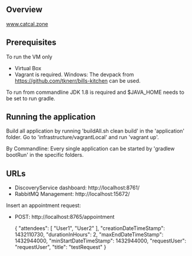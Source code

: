 ## Overview

www.catcal.zone

## Prerequisites

To run the VM only 
* Virtual Box
* Vagrant
is required.
Windows: The devpack from https://github.com/tknerr/bills-kitchen can be used. 

To run from commandline JDK 1.8 is required and $JAVA_HOME needs to be set to run gradle.

## Running the application

Build all application by running 'buildAll.sh clean build' in the 'application' folder.
Go to 'infrastructure/vagrantLocal' and run 'vagrant up'.

By Commandline: 
Every single application can be started by 'gradlew bootRun' in the specific folders.

## URLs

* DiscoveryService dashboard: http://localhost:8761/
* RabbitMQ Management: http://localhost:15672/

Insert an appointment request: 
* POST: http://localhost:8765/appointment


	{
	    "attendees": [
	        "User1", 
	        "User2"
	    ], 
	    "creationDateTimeStamp": 1432110730, 
	    "durationInHours": 2,
	    "maxEndDateTimeStamp": 1432944000, 
	    "minStartDateTimeStamp": 1432944000, 
	    "requestUser": "requestUser", 
	    "title": "testRequest"
	}
